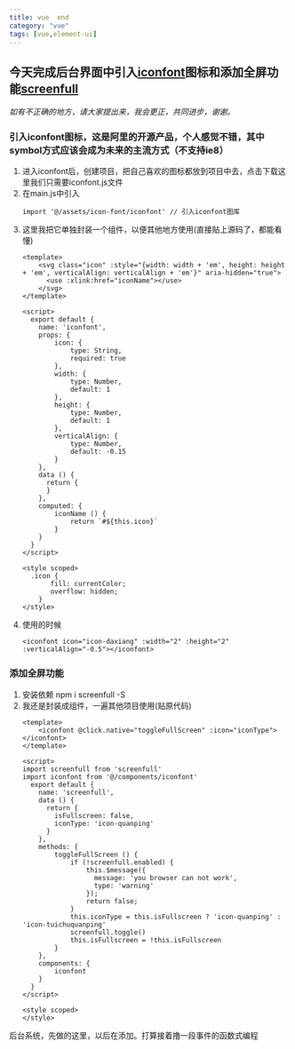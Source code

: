 ```yaml
---
title: vue  end
category: "vue"
tags: [vue,element-ui]
---
```

## 今天完成后台界面中引入[iconfont](http://www.iconfont.cn)图标和添加全屏功能[screenfull]()
*如有不正确的地方，请大家提出来，我会更正，共同进步，谢谢。*

### 引入iconfont图标，这是阿里的开源产品，个人感觉不错，其中symbol方式应该会成为未来的主流方式（不支持ie8）
1. 进入iconfont后，创建项目，把自己喜欢的图标都放到项目中去，点击下载这里我们只需要iconfont.js文件
2. 在main.js中引入 
	```
	import '@/assets/icon-font/iconfont' // 引入iconfont图库
	```
3. 这里我把它单独封装一个组件，以便其他地方使用(直接贴上源码了，都能看懂)
	```
	<template>
		<svg class="icon" :style="{width: width + 'em', height: height + 'em', verticalAlign: verticalAlign + 'em'}" aria-hidden="true">
		  <use :xlink:href="iconName"></use>
		</svg>
	</template>

	<script>
	  export default {
		name: 'iconfont',
		props: {
			icon: {
				type: String,
				required: true 
			},
			width: {
				type: Number,
				default: 1
			},
			height: {
				type: Number,
				default: 1
			},
			verticalAlign: {
				type: Number,
				default: -0.15
			}
		},
		data () {
		  return {
		  }
		},
		computed: {
			iconName () {
				return `#${this.icon}`
			}
		}
	  }
	</script>

	<style scoped>
	  .icon {
		   fill: currentColor;
		   overflow: hidden;
		}
	</style>
	```
4. 使用的时候
	```
	<iconfont icon="icon-daxiang" :width="2" :height="2" :verticalAlign="-0.5"></iconfont>
	```
### 添加全屏功能
1. 安装依赖 npm i screenfull -S
2. 我还是封装成组件，一遍其他项目使用(贴原代码)
	```
	<template>
		<iconfont @click.native="toggleFullScreen" :icon="iconType"></iconfont>
	</template>

	<script>
	import screenfull from 'screenfull'
	import iconfont from '@/components/iconfont'
	  export default {
		name: 'screenfull',
		data () {
		  return {
			isFullscreen: false,
			iconType: 'icon-quanping'
		  }
		},
		methods: {
			toggleFullScreen () {
				if (!screenfull.enabled) {
					this.$message({
					  message: 'you browser can not work',
					  type: 'warning'
					});
					return false;
				}
				this.iconType = this.isFullscreen ? 'icon-quanping' : 'icon-tuichuquanping'
				screenfull.toggle()
				this.isFullscreen = !this.isFullscreen
			}
		},
		components: {
			iconfont
		}
	  }
	</script>

	<style scoped>
	</style>
	```
后台系统，先做的这里，以后在添加。打算接着撸一段事件的函数式编程










